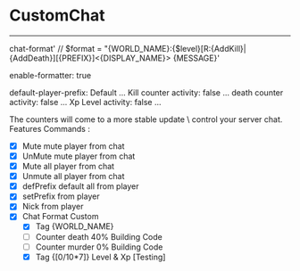 CustomChat 
============
---

chat-format' // $format = "{WORLD_NAME}:{$level}[R:{AddKill}|{AddDeath}][{PREFIX}]<{DISPLAY_NAME}> {MESSAGE}'

enable-formatter: true

default-player-prefix: Default
...
Kill counter activity: false
...
death counter activity: false
...
Xp Level activity: false
...


The counters will come to a more stable update
\ control your server chat.
Features 
Commands :
  - [X] Mute mute player from chat
  - [X] UnMute mute player from chat
  - [X] Mute all player from chat
  - [X] Unmute all player from chat
  - [X] defPrefix default all from player
  - [X] setPrefix from player
  - [X] Nick from player
  - [X] Chat Format Custom
    - [X] Tag {WORLD_NAME}
    - [ ] Counter death   40% Building Code
    - [ ] Counter murder   0% Building Code
    - [X] Tag {[0/10*7]} Level & Xp [Testing]
